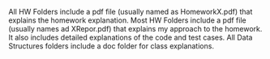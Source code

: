 All HW Folders include a pdf file (usually named as HomeworkX.pdf) that explains the homework explanation. Most HW Folders include a pdf file (usually names ad XRepor.pdf) that explains my approach to the homework. It also includes detailed explanations of the code and test cases. All Data Structures folders include a doc folder for class explanations.
